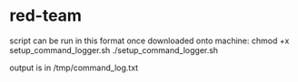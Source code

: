 # red-team
script can be run in this format once downloaded onto machine:
chmod +x setup_command_logger.sh
./setup_command_logger.sh

output is in /tmp/command_log.txt

